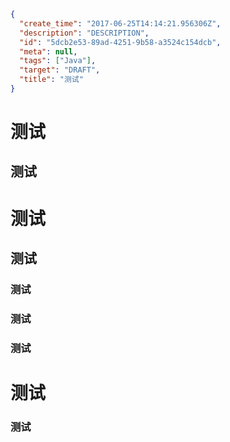 ``````` json
{
  "create_time": "2017-06-25T14:14:21.956306Z",
  "description": "DESCRIPTION",
  "id": "5dcb2e53-89ad-4251-9b58-a3524c154dcb",
  "meta": null,
  "tags": ["Java"],
  "target": "DRAFT",
  "title": "测试"
}
```````

# 测试
## 测试
# 测试
## 测试
### 测试
### 测试
### 测试
# 测试
### 测试